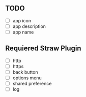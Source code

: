 TODO
----

-[ ] app icon
-[ ] app description
-[ ] app name

Requiered Straw Plugin
----------------------

-[ ] http
-[ ] https
-[ ] back button
-[ ] options menu
-[ ] shared preference
-[ ] log
